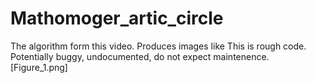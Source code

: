 # Mathomoger_artic_circle
The algorithm form this video.
Produces images like
This is rough code. Potentially buggy, undocumented, do not expect maintenence.
[Figure_1.png]
